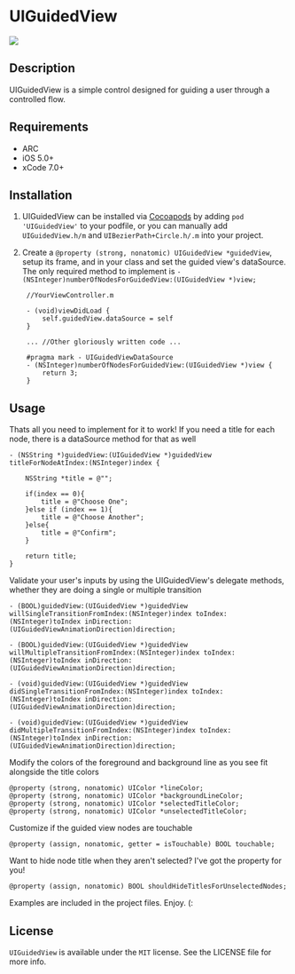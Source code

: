 # UIGuidedView

![](https://github.com/MitchellMalleo/UIGuidedView/blob/master/uiGuidedView.gif)

## Description

UIGuidedView is a simple control designed for guiding a user through a controlled flow.

## Requirements

- ARC
- iOS 5.0+
- xCode 7.0+

## Installation

1. UIGuidedView can be installed via [Cocoapods](http://cocoapods.org/) by adding `pod 'UIGuidedView'` to your podfile, or you can manually add `UIGuidedView.h/m` and `UIBezierPath+Circle.h/.m` into your project.
2. Create a `@property (strong, nonatomic) UIGuidedView *guidedView`, setup its frame, and in your class and set the guided view's dataSource. The only required method to implement is `- (NSInteger)numberOfNodesForGuidedView:(UIGuidedView *)view;`

		//YourViewController.m
		
		- (void)viewDidLoad {
			self.guidedView.dataSource = self
		}
		
		... //Other gloriously written code ...
		
		#pragma mark - UIGuidedViewDataSource
	    - (NSInteger)numberOfNodesForGuidedView:(UIGuidedView *)view {
	   		return 3;
	    }
		

## Usage

Thats all you need to implement for it to work! If you need a title for each node, there is a dataSource method for that as well

    - (NSString *)guidedView:(UIGuidedView *)guidedView titleForNodeAtIndex:(NSInteger)index {
    
    	NSString *title = @"";
    
	    if(index == 0){
	        title = @"Choose One";
	    }else if (index == 1){
	        title = @"Choose Another";
	    }else{
	        title = @"Confirm";
	    }
	    
	    return title;
	}

Validate your user's inputs by using the UIGuidedView's delegate methods, whether they are doing a single or multiple transition

    - (BOOL)guidedView:(UIGuidedView *)guidedView willSingleTransitionFromIndex:(NSInteger)index toIndex:(NSInteger)toIndex inDirection:(UIGuidedViewAnimationDirection)direction;
    
	- (BOOL)guidedView:(UIGuidedView *)guidedView willMultipleTransitionFromIndex:(NSInteger)index toIndex:(NSInteger)toIndex inDirection:(UIGuidedViewAnimationDirection)direction;
	
	- (void)guidedView:(UIGuidedView *)guidedView didSingleTransitionFromIndex:(NSInteger)index toIndex:(NSInteger)toIndex inDirection:(UIGuidedViewAnimationDirection)direction;
	
	- (void)guidedView:(UIGuidedView *)guidedView didMultipleTransitionFromIndex:(NSInteger)index toIndex:(NSInteger)toIndex inDirection:(UIGuidedViewAnimationDirection)direction;
	
Modify the colors of the foreground and background line as you see fit alongside the title colors

	@property (strong, nonatomic) UIColor *lineColor;
	@property (strong, nonatomic) UIColor *backgroundLineColor;
	@property (strong, nonatomic) UIColor *selectedTitleColor;
	@property (strong, nonatomic) UIColor *unselectedTitleColor;
	
Customize if the guided view nodes are touchable

	@property (assign, nonatomic, getter = isTouchable) BOOL touchable;
	
Want to hide node title when they aren't selected? I've got the property for you!

	@property (assign, nonatomic) BOOL shouldHideTitlesForUnselectedNodes;
	
Examples are included in the project files. Enjoy. (:

## License

`UIGuidedView` is available under the `MIT` license. See the LICENSE file for more info.

